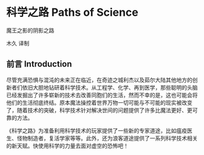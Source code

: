 # 科学之路 Paths of Science

魔王之影的阴影之路

木久 译制

## 前言 Introduction

尽管充满恐惧与混沌的未来正在临近，在奇迹之城利杰以及茹尔大陆其他地方的创新者们依旧大胆地钻研着科学技术。从工程学、化学、再到医学，那些聪明的头脑已经发掘出了许多崭新的技术去改善同胞们的生活，然而不幸的是，这也可能会将他们的生活彻底终结。原本魔法操控着世界万物一切可能与不可能的现实被改变了，随着技术的突破，科学技术针对解决世间的问题提供了许多比魔法更好、更可靠的方法。

《科学之路》为准备利用科学技术的玩家提供了一些新的专家道途，比如瘟疫医生、怪物制造者，复活学家等等。此外，还为浪客道途提供了一系列科学技术相关的新天赋。快使用科学的力量去面对虚空的恐怖吧！
